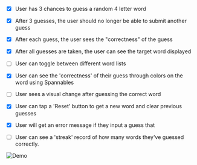 -[x] User has 3 chances to guess a random 4 letter word

-[x] After 3 guesses, the user should no longer be able to submit another guess

-[x] After each guess, the user sees the "correctness" of the guess

-[x] After all guesses are taken, the user can see the target word displayed

-[ ] User can toggle between different word lists

-[x] User can see the 'correctness' of their guess through colors on the word using Spannables

-[ ] User sees a visual change after guessing the correct word

-[x] User can tap a 'Reset' button to get a new word and clear previous guesses

-[x] User will get an error message if they input a guess that

-[ ] User can see a 'streak' record of how many words they've guessed correctly.

![Demo](https://youtu.be/XHIACM7yFC4)
